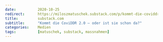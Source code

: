 ```yaml
---
date:          2020-10-25
redirect:      https://miloszmatuschek.substack.com/p/kommt-die-coviddr-20-oder-ist-sie
title:         substack.com
subtitle:      "Kommt die CoviDDR 2.0 – oder ist sie schon da?"
categories:    Medien
tags:          [matuschek, substack, massnahmen]
---
```

